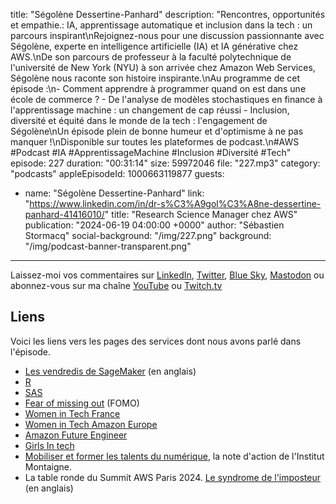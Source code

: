 title: "Ségolène Dessertine-Panhard"
description: "Rencontres, opportunités et empathie.: IA, apprentissage automatique et inclusion dans la tech : un parcours inspirant\nRejoignez-nous pour une discussion passionnante avec Ségolène, experte en intelligence artificielle (IA) et IA générative chez AWS.\nDe son parcours de professeur à la faculté polytechnique de l'université de New York (NYU) à son arrivée chez Amazon Web Services, Ségolène nous raconte son histoire inspirante.\nAu programme de cet épisode :\n- Comment apprendre à programmer quand on est dans une école de commerce ? - De l'analyse de modèles stochastiques en finance à l'apprentissage machine : un changement de cap réussi - Inclusion, diversité et équité dans le monde de la tech : l'engagement de Ségolène\nUn épisode plein de bonne humeur et d'optimisme à ne pas manquer !\nDisponible sur toutes les plateformes de podcast.\n#AWS #Podcast #IA #ApprentissageMachine #Inclusion #Diversité #Tech"
episode: 227
duration: "00:31:14"
size: 59972046
file: "227.mp3"
category: "podcasts"
appleEpisodeId: 1000663119877
guests:
  - name: "Ségolène Dessertine-Panhard"
    link: "https://www.linkedin.com/in/dr-s%C3%A9gol%C3%A8ne-dessertine-panhard-41416010/"
    title: "Research Science Manager chez AWS"
publication: "2024-06-19 04:00:00 +0000"
author: "Sébastien Stormacq"
social-background: "/img/227.png"
background: "/img/podcast-banner-transparent.png"
---

Laissez-moi vos commentaires sur [LinkedIn](https://www.linkedin.com/in/sebastienstormacq/), [Twitter](https://twitter.com/sebsto), [Blue Sky](https://bsky.app/profile/sebsto.bsky.social), [Mastodon](https://awscommunity.social/@sebsto) ou abonnez-vous sur ma chaîne [YouTube](https://www.youtube.com/sebsto) ou [Twitch.tv](https://www.twitch.tv/sebAWS)

## Liens

Voici les liens vers les pages des services dont nous avons parlé dans l'épisode.

- [Les vendredis de SageMaker](https://www.youtube.com/playlist?list=PLJgojBtbsuc1i4OGxxsWHxY-KeAYUFFbe) (en anglais)
- [R](https://en.wikipedia.org/wiki/R_(programming_language)) 
- [SAS](https://www.sas.com/fr_fr/home.html) 
- [Fear of missing out](https://en.wikipedia.org/wiki/Fear_of_missing_out) (FOMO)
- [Women in Tech France](https://women-in-tech.org/fr/)
- [Women in Tech Amazon Europe](https://www.aboutamazon.eu/news/tag/women-in-tech)
- [Amazon Future Engineer](https://www.amazonfutureengineer.fr/)
- [Girls In tech](https://girlsintech.org/)
- [Mobiliser et former les talents du numérique](https://www.institutmontaigne.org/publications/mobiliser-et-former-les-talents-du-numerique), la note d'action de l'Institut Montaigne.
- La table ronde du Summit AWS Paris 2024. [Le syndrome de l'imposteur](https://www.youtube.com/watch?v=z6JODZtnOVs) (en anglais)
